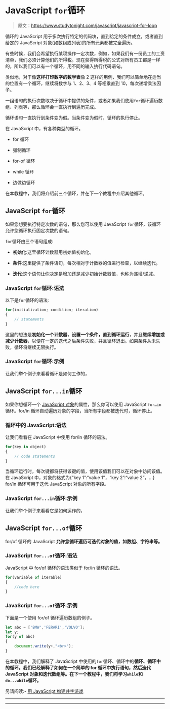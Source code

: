 # JavaScript `for`循环

> 原文：<https://www.studytonight.com/javascript/javascript-for-loop>

循环的 JavaScript 用于多次执行特定的代码块，直到给定的条件成立，或者直到给定的 JavaScript 对象(如数组或列表)的所有元素都被完全遍历。

有些时候，我们会希望执行某项操作一定次数，例如，如果我们有一份员工的工资清单，我们必须计算他们的所得税。现在获得所得税的公式对所有员工都是一样的，所以我们可以有一个循环，用不同的输入执行代码语句。

类似地，对于像**这样打印数字的数学表**像 2 这样的用例，我们可以简单地在适当的位置有一个循环，继续将数字与 1、2、3、4 等相乘直到 10，每次递增乘法因子。

一组语句的执行次数取决于循环中提供的条件，或者如果我们使用`for`循环遍历数组、列表等，那么循环会一直执行到遍历完成。

循环语句一直执行到条件变为假。当条件变为假时，循环的执行停止。

在 JavaScript 中，有各种类型的循环。

*   for 循环

*   强制循环

*   for-of 循环

*   while 循环

*   边做边循环

在本教程中，我们将介绍前三个循环，并在下一个教程中介绍其他循环。

## JavaScript `for`循环

如果您想要执行特定次数的语句，那么您可以使用 JavaScript `for`循环，该循环允许您循环执行固定次数的语句。

`for`循环由三个语句组成:

*   **初始化**:这里循环计数器用初始值初始化。

*   **条件**:这里提供了条件语句，每次相对于计数器的值进行检查，以继续迭代。

*   **迭代**:这个语句让你决定是增加还是减少初始计数器值，也称为递增/递减。

### JavaScript `for`循环:语法

以下是`for`循环的语法:

```js
for(initialization; condition; iteration)
{
    // statements
}
```

这里的想法是**初始化一个计数器**，**设置一个条件，直到循环运行**，并且**继续增加或减少计数器**，以便在一定的迭代之后条件失败，并且循环退出。如果条件从未失败，循环将继续无限执行。

### JavaScript `for`循环:示例

让我们举个例子来看看循环是如何工作的，

## JavaScript `for...in`循环

如果你想循环一个 [JavaScript 对象](https://www.studytonight.com/javascript/javascript-objects)的属性，那么你可以使用 JavaScript `for…in`循环。for/in 循环自动遍历对象的字段，当所有字段都被迭代时，循环停止。

### 循环中的 JavaScript:语法

让我们看看在 JavaScript 中使用 for/in 循环的语法。

```js
for(key in object)
{
    // code statements
}
```

当循环运行时，每次键都将获得该键的值，使用该值我们可以在对象中访问该值。在 JavaScript 中，对象的格式为{“key 1”:“value 1”，“key 2”:“value 2”，...} for/in 循环可用于迭代 JavaScript 对象的所有字段。

### JavaScript `for...in`循环:示例

让我们举个例子来看看它是如何运作的，

## JavaScript `for...of`循环

for/of 循环的 JavaScript **允许您循环遍历可迭代对象的值，如数组、字符串等。**

### JavaScript `for...of`循环:语法

JavaScript 中 for/of 循环的语法类似于 for/in 循环的语法。

```js
for(variable of iterable)
{
    //code here
}
```

### JavaScript `for...of`循环:示例

下面是一个使用 for/of 循环遍历数组的例子。

```js
let abc = ['BMW','FERARI','VOLVO'];
let y;
for(y of abc)
{
    document.write(y+,"<br>");
}
```

在本教程中，我们解释了 JavaScript 中使用的`for`循环、循环中的**循环、**循环中的**循环。我们已经解释了如何在一个简单的 for 循环中执行语句，然后迭代 JavaScript 对象和迭代数组等。在下一个教程中，我们将学习`while`和`do...while`循环。**

另请阅读:- [用 JavaScript 构建井字游戏](https://www.studytonight.com/post/building-a-tic-tac-toe-game-in-javascript)

* * *

* * *